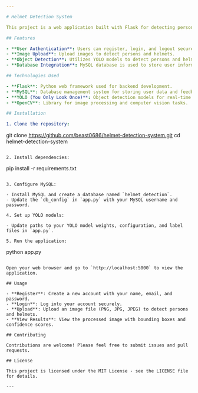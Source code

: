 ```yaml
---

# Helmet Detection System

This project is a web application built with Flask for detecting persons and helmets in uploaded images using YOLO (You Only Look Once) object detection models. Users can register, login, upload images, and view detection results.

## Features

- **User Authentication**: Users can register, login, and logout securely.
- **Image Upload**: Upload images to detect persons and helmets.
- **Object Detection**: Utilizes YOLO models to detect persons and helmets in uploaded images.
- **Database Integration**: MySQL database is used to store user information and feedback.

## Technologies Used

- **Flask**: Python web framework used for backend development.
- **MySQL**: Database management system for storing user data and feedback.
- **YOLO (You Only Look Once)**: Object detection models for real-time detection of persons and helmets.
- **OpenCV**: Library for image processing and computer vision tasks.

## Installation

1. Clone the repository:

   ```
   git clone https://github.com/beast0686/helmet-detection-system.git
   cd helmet-detection-system
   ```

2. Install dependencies:

   ```
   pip install -r requirements.txt
   ```

3. Configure MySQL:

   - Install MySQL and create a database named `helmet_detection`.
   - Update the `db_config` in `app.py` with your MySQL username and password.

4. Set up YOLO models:

   - Update paths to your YOLO model weights, configuration, and label files in `app.py`.

5. Run the application:

   ```
   python app.py
   ```

   Open your web browser and go to `http://localhost:5000` to view the application.

## Usage

- **Register**: Create a new account with your name, email, and password.
- **Login**: Log into your account securely.
- **Upload**: Upload an image file (PNG, JPG, JPEG) to detect persons and helmets.
- **View Results**: View the processed image with bounding boxes and confidence scores.

## Contributing

Contributions are welcome! Please feel free to submit issues and pull requests.

## License

This project is licensed under the MIT License - see the LICENSE file for details.

---
```

